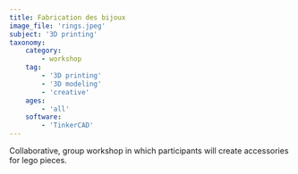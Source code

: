 ```yaml
---
title: Fabrication des bijoux
image_file: 'rings.jpeg'
subject: '3D printing'
taxonomy:
    category:
        - workshop
    tag:
        - '3D printing'
        - '3D modeling'
        - 'creative'
    ages:
        - 'all'
    software:
        - 'TinkerCAD'
---
```

Collaborative, group workshop in which participants will create accessories for lego pieces.
